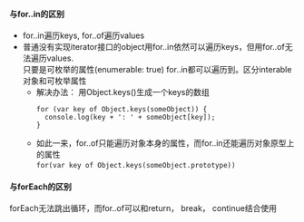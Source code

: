 #### 与for..in的区别  
- for..in遍历keys, for..of遍历values    
- 普通没有实现iterator接口的object用for..in依然可以遍历keys，但用for..of无法遍历values.  
  只要是可枚举的属性(enumerable: true) for..in都可以遍历到。区分interable对象和可枚举属性
  - 解决办法： 用Object.keys()生成一个keys的数组  
    ```
    for (var key of Object.keys(someObject)) {
      console.log(key + ': ' + someObject[key]);
    }
    ```   
  - 如此一来，for..of只能遍历对象本身的属性，而for..in还能遍历对象原型上的属性  
    ```for(var key of Object.keys(someObject.prototype))```

#### 与forEach的区别   
forEach无法跳出循环，而for..of可以和return， break， continue结合使用   
